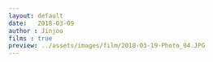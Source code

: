 ```yaml
---
layout: default
date:   2018-03-09
author : Jinjoo
films : true
preview: ../assets/images/film/2018-03-19-Photo_04.JPG
---
```


